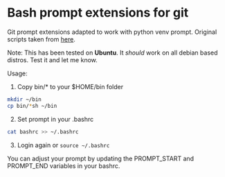 # Bash prompt extensions for git

Git prompt extensions adapted to work with python venv prompt. 
Original scripts taken from [here](https://git-scm.com/book/en/v2/Appendix-A%3A-Git-in-Other-Environments-Git-in-Bash).

Note: This has been tested on **Ubuntu**. It _should_ work on all debian based distros. Test it and let me know.

Usage:

1. Copy bin/* to your $HOME/bin folder

```bash 
mkdir ~/bin
cp bin/*sh ~/bin
```

2. Set prompt in your .bashrc

```bash
cat bashrc >> ~/.bashrc
```

3. Login again or ```source ~/.bashrc```


You can adjust your prompt by updating the PROMPT_START and PROMPT_END variables in your bashrc.



